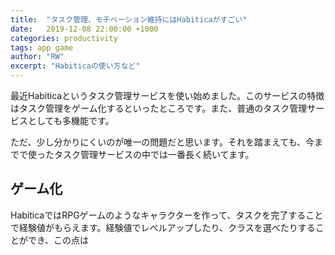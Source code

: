 ```yaml
---
title:  "タスク管理、モチベーション維持にはHabiticaがすごい"
date:   2019-12-08 22:00:00 +1000
categories: productivity
tags: app game
author: "RW"
excerpt: "Habiticaの使い方など"
---
```


最近Habiticaというタスク管理サービスを使い始めました。このサービスの特徴はタスク管理をゲーム化するといったところです。また、普通のタスク管理サービスとしても多機能です。

ただ、少し分かりにくいのが唯一の問題だと思います。それを踏まえても、今までで使ったタスク管理サービスの中では一番長く続いてます。

## ゲーム化

HabiticaではRPGゲームのようなキャラクターを作って、タスクを完了することで経験値がもらえます。経験値でレベルアップしたり、クラスを選べたりすることができ、この点は

